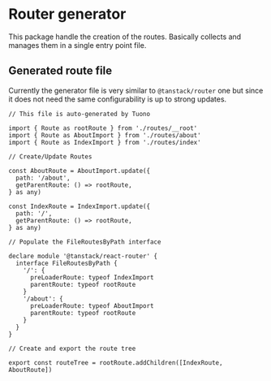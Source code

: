 # Router generator

This package handle the creation of the routes.
Basically collects and manages them in a single entry point file.

## Generated route file

Currently the generator file is very similar to `@tanstack/router` one but since it does not need the same
configurability is up to strong updates.

```tsx
// This file is auto-generated by Tuono

import { Route as rootRoute } from './routes/__root'
import { Route as AboutImport } from './routes/about'
import { Route as IndexImport } from './routes/index'

// Create/Update Routes

const AboutRoute = AboutImport.update({
  path: '/about',
  getParentRoute: () => rootRoute,
} as any)

const IndexRoute = IndexImport.update({
  path: '/',
  getParentRoute: () => rootRoute,
} as any)

// Populate the FileRoutesByPath interface

declare module '@tanstack/react-router' {
  interface FileRoutesByPath {
    '/': {
      preLoaderRoute: typeof IndexImport
      parentRoute: typeof rootRoute
    }
    '/about': {
      preLoaderRoute: typeof AboutImport
      parentRoute: typeof rootRoute
    }
  }
}

// Create and export the route tree

export const routeTree = rootRoute.addChildren([IndexRoute, AboutRoute])
```
